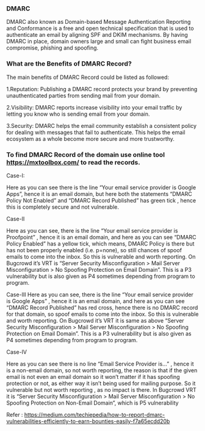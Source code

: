 ### DMARC
DMARC also known as Domain-based Message Authentication Reporting and Conformance is a free and open technical specification that is used to authenticate an email by aligning 
SPF and DKIM mechanisms. By having DMARC in place, domain owners large and small can fight business email compromise, phishing and spoofing.

### What are the Benefits of DMARC Record?

The main benefits of DMARC Record could be listed as followed:

1.Reputation: Publishing a DMARC record protects your brand by preventing unauthenticated parties from sending mail from your domain.

2.Visibility: DMARC reports increase visibility into your email traffic by letting you know who is sending email from your domain.

3.Security: DMARC helps the email community establish a consistent policy for dealing with messages that fail to authenticate. This helps the email ecosystem as a whole become
more secure and more trustworthy.

### To find DMARC Record of the domain use online tool https://mxtoolbox.com/ to read the records.

Case-I:

Here as you can see there is the line “Your email service provider is Google Apps”, hence it is an email domain, but here both the statements “DMARC Policy Not Enabled” and 
“DMARC Record Published” has green tick , hence this is completely secure and not vulnerable.

Case-II

Here as you can see, there is the line “Your email service provider is Proofpoint” , hence it is an email domain, and here as you can see “DMARC Policy Enabled” has a yellow
tick, which means, DMARC Policy is there but has not been properly enabled (i.e. p=none), so still chances of spoof emails to come into the inbox. So this is vulnerable and 
worth reporting. On Bugcrowd it’s VRT is “Server Security Misconfiguration > Mail Server Misconfiguration > No Spoofing Protection on Email Domain”. This is a P3 vulnerability
but is also given as P4 sometimes depending from program to program.

Case-III
Here as you can see, there is the line “Your email service provider is Google Apps” , hence it is an email domain, and here as you can see “DMARC Record Published” has red 
cross, hence there is no DMARC record for that domain, so spoof emails to come into the inbox. So this is vulnerable and worth reporting. On Bugcrowd it’s VRT it is same as
above “Server Security Misconfiguration > Mail Server Misconfiguration > No Spoofing Protection on Email Domain”. This is a P3 vulnerability but is also given as P4 sometimes
depending from program to program.

Case-IV

Here as you can see there is no line “Email Service Provider is…” , hence it is a non-email domain, so not worth reporting, the reason is that if the given email is not even an
email domain so it won’t matter if it has spoofing protection or not, as either way it isn’t being used for mailing purpose. So it vulnerable but not worth reporting , as no 
impact is there. In Bugcrowd VRT it is “Server Security Misconfiguration > Mail Server Misconfiguration > No Spoofing Protection on Non-Email Domain”, which is P5 vulnerability


Refer : https://medium.com/techiepedia/how-to-report-dmarc-vulnerabilities-efficiently-to-earn-bounties-easily-f7a65ecdd20b
